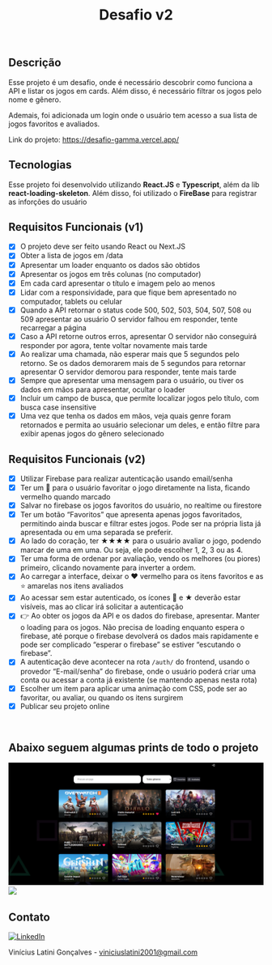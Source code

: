 <h1 align="center">
    Desafio v2
</h1>

<br/>

## Descrição

Esse projeto é um desafio, onde é necessário descobrir como funciona a API e listar os jogos em cards. Além disso, é necessário filtrar os jogos pelo nome e gênero.

Ademais, foi adicionada um login onde o usuário tem acesso a sua lista de jogos favoritos e avaliados.

Link do projeto: https://desafio-gamma.vercel.app/

## Tecnologias

Esse projeto foi desenvolvido utilizando **React.JS** e **Typescript**, além da lib **react-loading-skeleton**. Além disso, foi utilizado o **FireBase** para registrar as inforções do usuário

## Requisitos Funcionais (v1)

- [x] O projeto deve ser feito usando React ou Next.JS
- [x] Obter a lista de jogos em /data
- [x] Apresentar um loader enquanto os dados são obtidos
- [x] Apresentar os jogos em três colunas (no computador)
- [x] Em cada card apresentar o título e imagem pelo ao menos
- [x] Lidar com a responsividade, para que fique bem apresentado no computador, tablets ou celular
- [x] Quando a API retornar o status code 500, 502, 503, 504, 507, 508 ou 509 apresentar ao usuário O servidor falhou em responder, tente recarregar a página
- [x] Caso a API retorne outros erros, apresentar O servidor não conseguirá responder por agora, tente voltar novamente mais tarde
- [x] Ao realizar uma chamada, não esperar mais que 5 segundos pelo retorno. Se os dados demorarem mais de 5 segundos para retornar apresentar O servidor demorou para responder, tente mais tarde
- [x] Sempre que apresentar uma mensagem para o usuário, ou tiver os dados em mãos para apresentar, ocultar o loader
- [x] Incluir um campo de busca, que permite localizar jogos pelo título, com busca case insensitive
- [x] Uma vez que tenha os dados em mãos, veja quais genre foram retornados e permita ao usuário selecionar um deles, e então filtre para exibir apenas jogos do gênero selecionado

## Requisitos Funcionais (v2)

- [x] Utilizar Firebase para realizar autenticação usando email/senha
- [x] Ter um 🩶 para o usuário favoritar o jogo diretamente na lista, ficando vermelho quando marcado
- [x] Salvar no firebase os jogos favoritos do usuário, no realtime ou firestore
- [x] Ter um botão “Favoritos” que apresenta apenas jogos favoritados, permitindo ainda buscar e filtrar estes jogos. Pode ser na própria lista já apresentada ou em uma separada se preferir.
- [x] Ao lado do coração, ter ★★★★ para o usuário avaliar o jogo, podendo marcar de uma em uma. Ou seja, ele pode escolher 1, 2, 3 ou as 4.
- [x] Ter uma forma de ordenar por avaliação, vendo os melhores (ou piores) primeiro, clicando novamente para inverter a ordem.
- [x] Ao carregar a interface, deixar o ❤️ vermelho para os itens favoritos e as ⭐️ amarelas nos itens avaliados
- [x] Ao acessar sem estar autenticado, os ícones 🩶 e ★ deverão estar visíveis, mas ao clicar irá solicitar a autenticação
- [x] 👉 Ao obter os jogos da API e os dados do firebase, apresentar. Manter o loading para os jogos. Não precisa de loading enquanto espera o firebase, até porque o firebase devolverá os dados mais rapidamente e pode ser complicado “esperar o firebase” se estiver “escutando o firebase”.
- [x] A autenticação deve acontecer na rota `/auth/` do frontend, usando o provedor “E-mail/senha” do firebase, onde o usuário poderá criar uma conta ou acessar a conta já existente (se mantendo apenas nesta rota)
- [x] Escolher um item para aplicar uma animação com CSS, pode ser ao favoritar, ou avaliar, ou quando os itens surgirem
- [x] Publicar seu projeto online

<br/>

## Abaixo seguem algumas prints de todo o projeto

<img src="images/img1.png">

<img src="images/desafio.gif">

<br>

## Contato

[![LinkedIn][linkedin-shield] ][linkedin-url]

Vinícius Latini Gonçalves - viniciuslatini2001@gmail.com

[linkedin-shield]: https://img.shields.io/badge/-LinkedIn-black.svg?style=for-the-badge&logo=linkedin&colorB=555
[linkedin-url]: https://www.linkedin.com/in/viniciuslatini/
